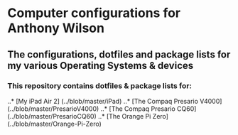# Computer configurations for Anthony Wilson

## The configurations, dotfiles and package lists for my various Operating Systems & devices

### This repository contains dotfiles & package lists for:
..* [My iPad Air 2] (../blob/master/iPad)
..* [The Compaq Presario V4000] (../blob/master/PresarioV4000)
..* [The Compaq Presario CQ60] (../blob/master/PresarioCQ60)
..* [The Orange Pi Zero] (../blob/master/Orange-Pi-Zero)
